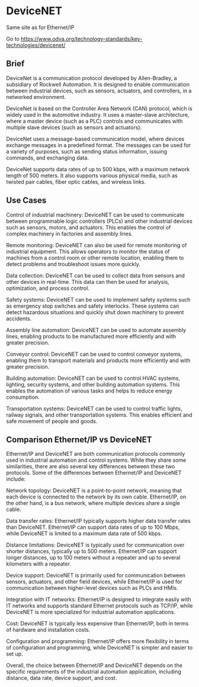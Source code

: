 # DeviceNET

Same site as for Ethernet/IP					

Go to https://www.odva.org/technology-standards/key-technologies/devicenet/					

## Brief

DeviceNet is a communication protocol developed by Allen-Bradley, a subsidiary of Rockwell Automation. It is designed to enable communication between industrial devices, such as sensors, actuators, and controllers, in a networked environment.

DeviceNet is based on the Controller Area Network (CAN) protocol, which is widely used in the automotive industry. It uses a master-slave architecture, where a master device (such as a PLC) controls and communicates with multiple slave devices (such as sensors and actuators).

DeviceNet uses a message-based communication model, where devices exchange messages in a predefined format. The messages can be used for a variety of purposes, such as sending status information, issuing commands, and exchanging data.

DeviceNet supports data rates of up to 500 kbps, with a maximum network length of 500 meters. It also supports various physical media, such as twisted pair cables, fiber optic cables, and wireless links.


## Use Cases

Control of industrial machinery: DeviceNET can be used to communicate between programmable logic controllers (PLCs) and other industrial devices such as sensors, motors, and actuators. This enables the control of complex machinery in factories and assembly lines.

Remote monitoring: DeviceNET can also be used for remote monitoring of industrial equipment. This allows operators to monitor the status of machines from a control room or other remote location, enabling them to detect problems and troubleshoot issues more quickly.

Data collection: DeviceNET can be used to collect data from sensors and other devices in real-time. This data can then be used for analysis, optimization, and process control.

Safety systems: DeviceNET can be used to implement safety systems such as emergency stop switches and safety interlocks. These systems can detect hazardous situations and quickly shut down machinery to prevent accidents.

Assembly line automation: DeviceNET can be used to automate assembly lines, enabling products to be manufactured more efficiently and with greater precision.

Conveyor control: DeviceNET can be used to control conveyor systems, enabling them to transport materials and products more efficiently and with greater precision.

Building automation: DeviceNET can be used to control HVAC systems, lighting, security systems, and other building automation systems. This enables the automation of various tasks and helps to reduce energy consumption.

Transportation systems: DeviceNET can be used to control traffic lights, railway signals, and other transportation systems. This enables efficient and safe movement of people and goods.


## Comparison Ethernet/IP vs DeviceNET

Ethernet/IP and DeviceNET are both communication protocols commonly used in industrial automation and control systems. While they share some similarities, there are also several key differences between these two protocols. Some of the differences between Ethernet/IP and DeviceNET include:

Network topology: DeviceNET is a point-to-point network, meaning that each device is connected to the network by its own cable. Ethernet/IP, on the other hand, is a bus network, where multiple devices share a single cable.

Data transfer rates: Ethernet/IP typically supports higher data transfer rates than DeviceNET. Ethernet/IP can support data rates of up to 100 Mbps, while DeviceNET is limited to a maximum data rate of 500 kbps.

Distance limitations: DeviceNET is typically used for communication over shorter distances, typically up to 500 meters. Ethernet/IP can support longer distances, up to 100 meters without a repeater and up to several kilometers with a repeater.

Device support: DeviceNET is primarily used for communication between sensors, actuators, and other field devices, while Ethernet/IP is used for communication between higher-level devices such as PLCs and HMIs.

Integration with IT networks: Ethernet/IP is designed to integrate easily with IT networks and supports standard Ethernet protocols such as TCP/IP, while DeviceNET is more specialized for industrial automation applications.

Cost: DeviceNET is typically less expensive than Ethernet/IP, both in terms of hardware and installation costs.

Configuration and programming: Ethernet/IP offers more flexibility in terms of configuration and programming, while DeviceNET is simpler and easier to set up.

Overall, the choice between Ethernet/IP and DeviceNET depends on the specific requirements of the industrial automation application, including distance, data rate, device support, and cost.
